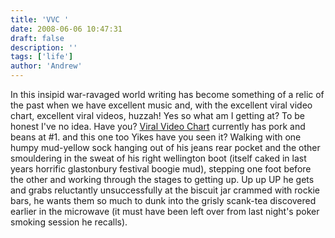 ```yaml
---
title: 'VVC '
date: 2008-06-06 10:47:31
draft: false
description: ''
tags: ['life']
author: 'Andrew'
---
```


In this insipid war-ravaged world writing has become something of a relic of the past when we have excellent music and, with the excellent viral video chart, excellent viral videos, huzzah! Yes so what am I getting at? To be honest I've no idea. Have you? [Viral Video Chart](http://www.viralvideochart.com/) currently has pork and beans at #1. and this one too Yikes have you seen it? Walking with one humpy mud-yellow sock hanging out of his jeans rear pocket and the other smouldering in the sweat of his right wellington boot (itself caked in last years horrific glastonbury festival boogie mud), stepping one foot before the other and working through the stages to getting up. Up up UP he gets and grabs reluctantly unsuccessfully at the biscuit jar crammed with rockie bars, he wants them so much to dunk into the grisly scank-tea discovered earlier in the microwave (it must have been left over from last night's poker smoking session he recalls).
